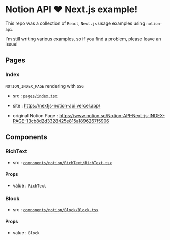 # Notion API ❤️ Next.js example!

This repo was a collection of `React`, `Next.js` usage examples using `notion-api`.

I'm still writing various examples, so if you find a problem, please leave an issue!

## Pages

### Index

`NOTION_INDEX_PAGE` rendering with `SSG`

- src : [`pages/index.tsx`](pages/index.tsx)

- site : https://nextjs-notion-api.vercel.app/
- original Notion Page : https://www.notion.so/Notion-API-Next-js-INDEX-PAGE-13cb8d2d3328425e815a1896267f5906

## Components

### RichText

- src : [`components/notion/RichText/RichText.tsx`](components/notion/RichText/RichText.tsx)

#### Props

- value : `RichText`


### Block

- src : [`components/notion/Block/Block.tsx`](components/notion/Block/Block.tsx)

#### Props

- value : `Block`
